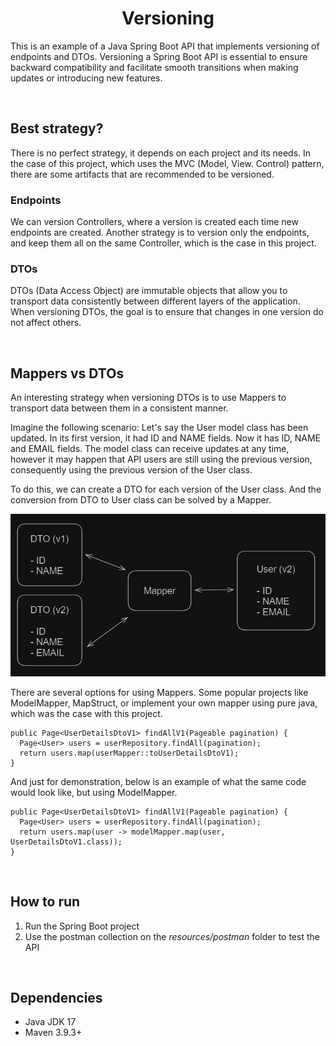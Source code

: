 <h1 align="center"><strong>Versioning</strong></h1>

This is an example of a Java Spring Boot API that implements versioning of endpoints and DTOs. Versioning a Spring Boot API is essential to ensure backward compatibility and facilitate smooth transitions when making updates or introducing new features.

&nbsp;

## **Best strategy?**

There is no perfect strategy, it depends on each project and its needs. In the case of this project, which uses the MVC (Model, View. Control) pattern, there are some artifacts that are recommended to be versioned.

### Endpoints

We can version Controllers, where a version is created each time new endpoints are created. Another strategy is to version only the endpoints, and keep them all on the same Controller, which is the case in this project.

### DTOs

DTOs (Data Access Object) are immutable objects that allow you to transport data consistently between different layers of the application. When versioning DTOs, the goal is to ensure that changes in one version do not affect others.

&nbsp;

## **Mappers vs DTOs**

An interesting strategy when versioning DTOs is to use Mappers to transport data between them in a consistent manner.

Imagine the following scenario: Let's say the User model class has been updated. In its first version, it had ID and NAME fields. Now it has ID, NAME and EMAIL fields. The model class can receive updates at any time, however it may happen that API users are still using the previous version, consequently using the previous version of the User class.

To do this, we can create a DTO for each version of the User class. And the conversion from DTO to User class can be solved by a Mapper.

<div align="center">
	<img src="resources/img/mapper-diagram.png">
</div>

There are several options for using Mappers. Some popular projects like ModelMapper, MapStruct, or implement your own mapper using pure java, which was the case with this project.

```
public Page<UserDetailsDtoV1> findAllV1(Pageable pagination) {
  Page<User> users = userRepository.findAll(pagination);
  return users.map(userMapper::toUserDetailsDtoV1);
}
```

And just for demonstration, below is an example of what the same code would look like, but using ModelMapper.

```
public Page<UserDetailsDtoV1> findAllV1(Pageable pagination) {
  Page<User> users = userRepository.findAll(pagination);
  return users.map(user -> modelMapper.map(user, UserDetailsDtoV1.class));
}
```

&nbsp;

## **How to run**

1. Run the Spring Boot project
1. Use the postman collection on the *resources/postman* folder to test the API

&nbsp;

## **Dependencies**

- Java JDK 17
- Maven 3.9.3+